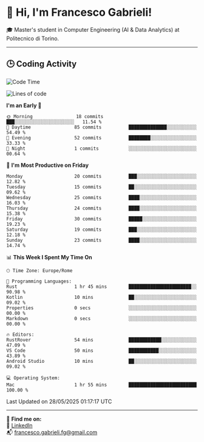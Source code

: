 # 👋 Hi, I'm Francesco Gabrieli!

🎓 Master's student in Computer Engineering (AI & Data Analytics) at Politecnico di Torino.  

---

## 🕒 Coding Activity

<!--START_SECTION:waka-->
![Code Time](http://img.shields.io/badge/Code%20Time-46%20hrs%203%20mins-blue)

![Lines of code](https://img.shields.io/badge/From%20Hello%20World%20I%27ve%20Written-50.1%20thousand%20lines%20of%20code-blue)

**I'm an Early 🐤** 

```text
🌞 Morning                18 commits          ███░░░░░░░░░░░░░░░░░░░░░░   11.54 % 
🌆 Daytime                85 commits          ██████████████░░░░░░░░░░░   54.49 % 
🌃 Evening                52 commits          ████████░░░░░░░░░░░░░░░░░   33.33 % 
🌙 Night                  1 commits           ░░░░░░░░░░░░░░░░░░░░░░░░░   00.64 % 
```
📅 **I'm Most Productive on Friday** 

```text
Monday                   20 commits          ███░░░░░░░░░░░░░░░░░░░░░░   12.82 % 
Tuesday                  15 commits          ██░░░░░░░░░░░░░░░░░░░░░░░   09.62 % 
Wednesday                25 commits          ████░░░░░░░░░░░░░░░░░░░░░   16.03 % 
Thursday                 24 commits          ████░░░░░░░░░░░░░░░░░░░░░   15.38 % 
Friday                   30 commits          █████░░░░░░░░░░░░░░░░░░░░   19.23 % 
Saturday                 19 commits          ███░░░░░░░░░░░░░░░░░░░░░░   12.18 % 
Sunday                   23 commits          ████░░░░░░░░░░░░░░░░░░░░░   14.74 % 
```


📊 **This Week I Spent My Time On** 

```text
🕑︎ Time Zone: Europe/Rome

💬 Programming Languages: 
Rust                     1 hr 45 mins        ███████████████████████░░   90.98 % 
Kotlin                   10 mins             ██░░░░░░░░░░░░░░░░░░░░░░░   09.02 % 
Properties               0 secs              ░░░░░░░░░░░░░░░░░░░░░░░░░   00.00 % 
Markdown                 0 secs              ░░░░░░░░░░░░░░░░░░░░░░░░░   00.00 % 

🔥 Editors: 
RustRover                54 mins             ████████████░░░░░░░░░░░░░   47.09 % 
VS Code                  50 mins             ███████████░░░░░░░░░░░░░░   43.89 % 
Android Studio           10 mins             ██░░░░░░░░░░░░░░░░░░░░░░░   09.02 % 

💻 Operating System: 
Mac                      1 hr 55 mins        █████████████████████████   100.00 % 
```


 Last Updated on 28/05/2025 01:17:17 UTC
<!--END_SECTION:waka-->


---



🔗 **Find me on:**  
💼 [LinkedIn](https://www.linkedin.com/in/francesco-gabrieli)  
📬 francesco.gabrieli.fg@gmail.com  



